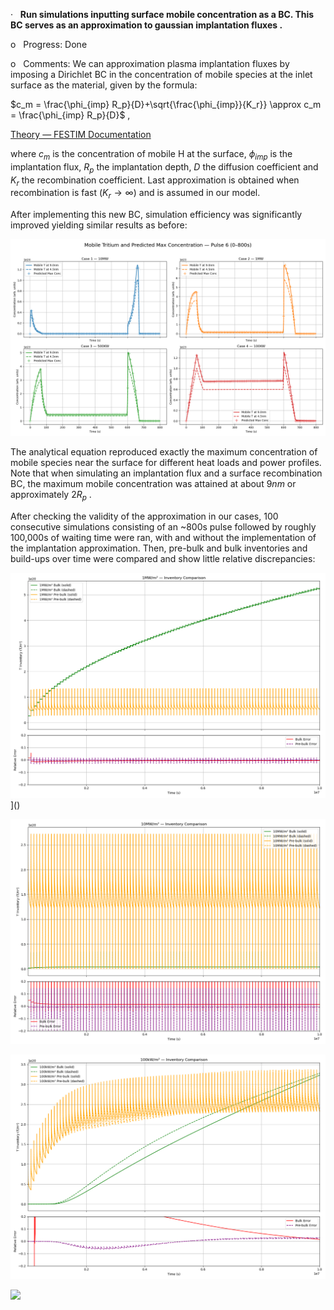·   **Run simulations inputting surface mobile concentration as a BC. This BC serves as an approximation to gaussian implantation fluxes .**

o   Progress: Done

o   Comments: We can approximation plasma implantation fluxes by imposing a Dirichlet BC in the concentration of mobile species at the inlet surface as the material, given by the formula:

 $c_m = \frac{\phi_{imp} R_p}{D}+\sqrt{\frac{\phi_{imp}}{K_r}} \approx c_m = \frac{\phi_{imp} R_p}{D}$ , 

[Theory — FESTIM Documentation](https://festim.readthedocs.io/en/latest/theory.html#plasma-implantation-approximation)

where $c_m$ is the concentration of mobile H at the surface, $\phi_{imp}$ is the implantation flux, $R_p$ the implantation depth, $D$ the diffusion coefficient and $K_r$ the recombination coefficient. Last approximation is obtained when recombination is fast ($K_r \to \infty$) and is assumed in our model.

After implementing this new BC, simulation efficiency was significantly improved yielding similar results as before:

![](figures/combined_mobile_predicted_pulse6.png)

The analytical equation reproduced exactly the maximum concentration of mobile species near the surface for different heat loads and power profiles. Note that when simulating an implantation flux and a surface recombination BC, the maximum mobile concentration was attained at about $9nm$ or approximately $2R_p$ .

After checking the validity of the approximation in our cases, 100 consecutive simulations consisting of an ~800s pulse followed by roughly 100,000s of waiting time were ran, with and without the implementation of the implantation approximation. Then, pre-bulk and bulk inventories and build-ups over time were compared and show little relative discrepancies:

![](figures/inventory_comparison_case_1MW.png)]()

![](figures/inventory_comparison_case_10MW.png)

![](figures/inventory_comparison_case_100KW.png)

![](inventory_comparison_case_500KW.png)
